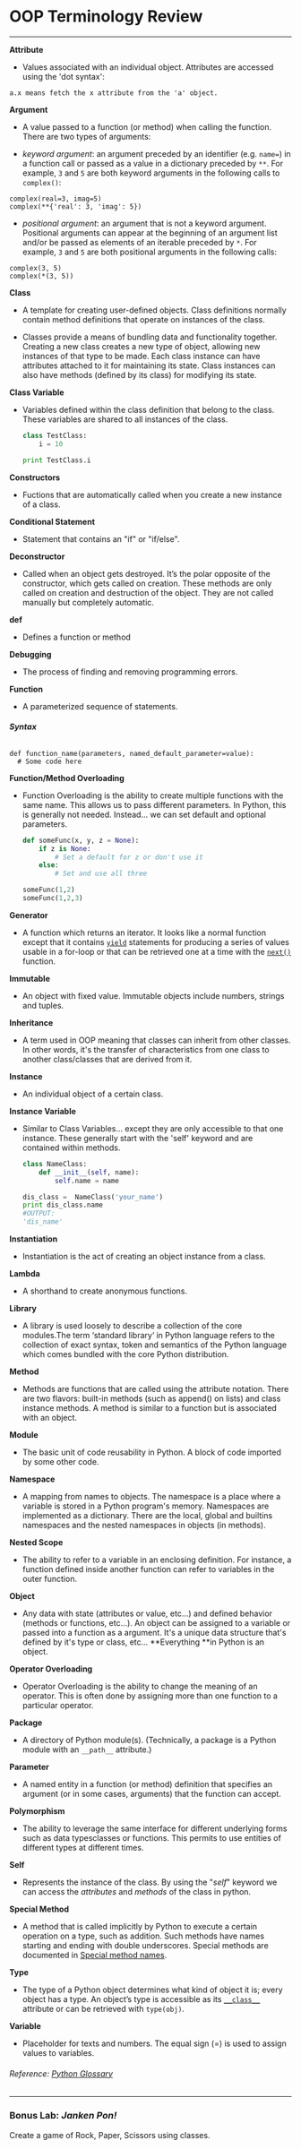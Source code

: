 # OOP Terminology Review

---

**Attribute**

* Values associated with an individual object. Attributes are accessed using the 'dot syntax':

```
a.x means fetch the x attribute from the 'a' object.
```

**Argument**

* A value passed to a function \(or method\) when calling the function. There are two types of arguments:

* _keyword argument_: an argument preceded by an identifier \(e.g. `name=`\) in a function call or passed as a value in a dictionary preceded by `**`. For example, `3` and `5` are both keyword arguments in the following calls to `complex()`:

```
complex(real=3, imag=5)
complex(**{'real': 3, 'imag': 5})
```

* _positional argument_: an argument that is not a keyword argument. Positional arguments can appear at the beginning of an argument list and/or be passed as elements of an iterable preceded by `*`. For example, `3` and `5` are both positional arguments in the following calls:

```
complex(3, 5)
complex(*(3, 5))
```

**Class**

* A template for creating user-defined objects. Class definitions normally contain method definitions that operate on instances of the class.

* Classes provide a means of bundling data and functionality together. Creating a new class creates a new type of object, allowing new instances of that type to be made. Each class instance can have attributes attached to it for maintaining its state. Class instances can also have methods \(defined by its class\) for modifying its state.

**Class Variable**

* Variables defined within the class definition that belong to the class. These variables are shared to all instances of the class.

  ```py
  class TestClass:
      i = 10

  print TestClass.i
  ```

**Constructors**

* Fuctions that are automatically called when you create a new instance of a class.

**Conditional Statement**

* Statement that contains an "if" or "if/else".

**Deconstructor**

* Called when an object gets destroyed. It’s the polar opposite of the constructor, which gets called on creation. These methods are only called on creation and destruction of the object. They are not called manually but completely automatic.

**def**

* Defines a function or method

**Debugging**

* The process of finding and removing programming errors.

**Function**

* A parameterized sequence of statements.

###### **Syntax**

```
def function_name(parameters, named_default_parameter=value):
  # Some code here
```

**Function/Method Overloading**

* Function Overloading is the ability to create multiple functions with the same name. This allows us to pass different parameters. In Python, this is generally not needed. Instead... we can set default and optional parameters.

  ```py
  def someFunc(x, y, z = None):
      if z is None:
          # Set a default for z or don't use it
      else:
          # Set and use all three

  someFunc(1,2)
  someFunc(1,2,3)
  ```

**Generator**

* A function which returns an iterator. It looks like a normal function except that it contains [`yield`](https://docs.python.org/2/reference/simple_stmts.html#yield) statements for producing a series of values usable in a for-loop or that can be retrieved one at a time with the [`next()`](https://docs.python.org/2/library/functions.html#next) function.

**Immutable**

* An object with fixed value. Immutable objects include numbers, strings and tuples.

**Inheritance**

* A term used in OOP meaning that classes can inherit from other classes. In other words, it's the transfer of characteristics from one class to another class/classes that are derived from it. 

**Instance**

* An individual object of a certain class. 

**Instance Variable**

* Similar to Class Variables... except they are only accessible to that one instance. These generally start with the 'self' keyword and are contained within methods.

  ```py
  class NameClass:
      def __init__(self, name):
          self.name = name

  dis_class =  NameClass('your_name')
  print dis_class.name
  #OUTPUT:
  'dis_name'
  ```

**Instantiation**

* Instantiation is the act of creating an object instance from a class.

**Lambda**

* A shorthand to create anonymous functions.

**Library**

* A library is used loosely to describe a collection of the core modules.The term ‘standard library‘ in Python language refers to the collection of exact syntax, token and semantics of the Python language which comes bundled with the core Python distribution.

**Method**

* Methods are functions that are called using the attribute notation. There are two flavors: built-in methods \(such as append\(\) on lists\) and class instance methods. A method is similar to a function but is associated with an object.

**Module**

* The basic unit of code reusability in Python. A block of code imported by some other code.

**Namespace**

* A mapping from names to objects. The namespace is a place where a variable is stored in a Python program's memory. Namespaces are implemented as a dictionary. There are the local, global and builtins namespaces and the nested namespaces in objects \(in methods\).

**Nested Scope**

* The ability to refer to a variable in an enclosing definition. For instance, a function defined inside another function can refer to variables in the outer function.

**Object**

* Any data with state \(attributes or value, etc...\) and defined behavior \(methods or functions, etc...\). An object can be assigned to a variable or passed into a function as a argument. It's a unique data structure that's defined by it's type or class, etc... **Everything **in Python is an object. 

**Operator Overloading**

* Operator Overloading is the ability to change the meaning of an operator. This is often done by assigning more than one function to a particular operator.

**Package**

* A directory of Python module\(s\). \(Technically, a package is a Python module with an `__path__` attribute.\)

**Parameter**

* A named entity in a function \(or method\) definition that specifies an argument \(or in some cases, arguments\) that the function can accept.

**Polymorphism**

* The ability to leverage the same interface for different underlying forms such as data typesclasses or functions. This permits  to use entities of different types at different times.

**Self**

* Represents the instance of the class. By using the "_self_" keyword we can access the _attributes_ and _methods_ of the class in python.

**Special Method**

* A method that is called implicitly by Python to execute a certain operation on a type, such as addition. Such methods have names starting and ending with double underscores. Special methods are documented in [Special method names](https://docs.python.org/2/reference/datamodel.html#specialnames).

**Type**

* The type of a Python object determines what kind of object it is; every object has a type. An object’s type is accessible as its [`__class__`](https://docs.python.org/2/library/stdtypes.html#instance.__class__) attribute or can be retrieved with `type(obj)`.

**Variable**

* Placeholder for texts and numbers. The equal sign \(=\) is used to assign values to variables.

###### Reference: [Python Glossary](https://docs.python.org/2/glossary.html)

---

### Bonus Lab: _Janken Pon!_

Create a game of Rock, Paper, Scissors using classes.

